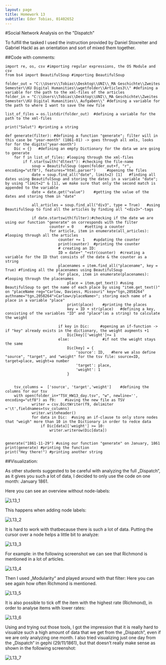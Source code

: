 ```yaml
---
layout: page
title: Homework 13
subtitle: Eder Tobias, 01402652
---
```


#Social Network Analysis on the "Dispatch"

To fulfill the tasked I used the instruction provided by Daniel Stoxreiter and Gabriel Hackl as an orientation and sort of mixed them together.

##Code with comments:

```
import re, os, csv #importing regular expressions, the OS Module and csv
from bs4 import BeautifulSoup #importing BeautifulSoup

folder_out = "C:\\Users\\Tobias\\Desktop\\UNI\\_MA Geschichte\\Zweites Semester\\KU Digital Humanities\\wgetfolder\\Articles3\\" #defining a variable for the path to the xml-files of the articles
folder_in = "C:\\Users\\Tobias\\Desktop\\UNI\\_MA Geschichte\\Zweites Semester\\KU Digital Humanities\\_Aufgaben\\" #defining a variable for the path to where I want to save the new file

list_of_files = os.listdir(folder_out)  #defining a variable for the path to the xml-files

print("Salut") #printing a string

def generate(filter): #defining a function "generate"; filter will in this case be "year-month" (1861-01) -> goes through all xmls, looks for for the digits("year-month")
    Dic = {}   #defining an empty Dictionary for the data we are going to generate
    for f in list_of_files: #looping through the xml-files
        if f.startswith("dltext"): #checking the file-name
            soup = BeautifulSoup (open(folder_out+f, "r", encoding="utf8"), features="html.parser")     #opening the files
            date = soup.find_all("date", limit=2) [1]   #finding all dates using BeautifulSoup and storing the dates in a variable "date"; by using "limit=2" & [1], we make sure that only the second match is appended to the variable
            date = date.get("value")    #getting the value of the dates and storing them in "date"

            all_articles = soup.find_all("div3", type = True)   #using BeautifulSoup to find all the articles by finding all "<div3>"-tags
                
            if date.startswith(filter):#checking if the date we are using our function "generate" on corresponds with the filter
                    counter = 0     #setting a counter
                    for article, item in enumerate(all_articles): #looping through all the articles 
                        counter += 1    #updating the counter 
                        print(counter)  #printing the counter
                        # creating an ID:
                        ID = date+"_"+str(counter)  #creating a variable for the ID that consists of the date & the counter as a string
                        placenames = item.find_all("placename", key = True) #finding all the placenames using BeautifulSoup
                        for place, item in enumerate(placenames):   #looping through the placenames
                            place = item.get_text() #using BeautifulSoup to get the name of each place by using "item.get_text()" on "placeName reg="Carlow, Daviess, Missouri" key="tgn,2058264" authname="tgn,2058264">Carlow</placeName>"; storing each name of a place in a variable "place"
                            print(place)    #printing the places
                            key = ID + str(place)   #defining a key, consisting of the variables "ID" and "place"(as a string) to calculate the weight 
                            
                        if key in Dic:     #opening an if-function -> if "key" already exists in the dictionary, the weight augments +1
                            Dic[key]['weight']+= 1
                        else:               #if not the weight stays the same
                            Dic[key] = {
                                'source': ID,   #here we also define "source", "target", and "weight" for the tsv file: source=ID, target=place, weight=a number
                                'target': place,
                                'weight': 1
                            }            

    
    tsv_columns =  ['source', 'target','weight']    #defining the columns for our tsv 
    with open(folder_in+"TSV_HW13_day.tsv", "w", newline='', encoding="utf8") as f9:    #saving the new file as TSV
            writer = csv.DictWriter(f9, delimiter ='\t',fieldnames=tsv_columns) 
            writer.writeheader()        
            for data in Dic:  #using an if-clause to only store nodes that "weigh" more than 10 in the Dictionary in order to redce data
                if Dic[data]['weight'] >= 10: 
                    writer.writerow(Dic[data]) 
 

generate("1861-11-29") #using our function "generate" on January, 1861
print(generate) #printing the function
print("Hey there!") #printing another string 

```

##Visualization:

As other students suggested to be careful with analyzing the full „Dispatch“, as it gives you such a lot of data, I decided to only use the code on one month: January 1861.

Here you can see an overview without node-labels:

![L13_1](../img/L13_1.png)

This happens when adding node labels:

![L13_2](../img/L13_2.png)

It is hard to work with thatbecause there is such a lot of data. Putting the cursor over a node helps a little bit to analyze:

![L13_3](../img/L13_3.png)

For example: in the following screenshot we can see that Richmond is mentioned in a lot of articles.

![L13_4](../img/L13_4.png)


Then I used „Modularity“ and played around with that filter:
Here you can see again how often Richmond is mentioned.

![L13_5](../img/L13_5.png)

It is also possible to tick off the item with the highest rate (Richmond), in order to analyse items with lower rates:

![L13_6](../img/L13_6.png)

Using and trying out those tools, I got the impression that it is really hard to visualize such a high amount of data that we 
get from the „Dispatch“, even if we are only analyzing one month. I also tried visualizing just one day from the „Dispatch“ 
in gephi (29/11/1861), but that doesn’t really make sense as shown in the following screenshot:

![L13_7](../img/L13_7.png)

